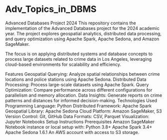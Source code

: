 # Adv_Topics_in_DBMS
Advanced Databases Project 2024
This repository contains the implementation of the Advanced Databases project for the 2024 academic year. The project explores geospatial analytics, distributed data processing, and query optimization using Apache Spark, Apache Sedona, and Amazon SageMaker.

The focus is on applying distributed systems and database concepts to process large datasets related to crime data in Los Angeles, leveraging cloud-based environments for scalability and efficiency.

Features
Geospatial Querying: Analyze spatial relationships between crime locations and police stations using Apache Sedona.
Distributed Data Processing: Process large-scale datasets using Apache Spark.
Query Optimization: Compare performance across different configurations for parallelism and memory allocation.
Data Insights: Generate reports on crime patterns and distances for informed decision-making.
Technologies Used
Programming Language: Python
Distributed Framework: Apache Spark
Geospatial Library: Apache Sedona
Cloud Platform: Amazon SageMaker, S3
Version Control: Git, GitHub
Data Formats: CSV, Parquet
Visualization: Jupyter Notebooks
Setup Instructions
Prerequisites
Amazon SageMaker Notebook instance or local setup with:
Python 3.8+
Apache Spark 3.4+
Apache Sedona 1.6.1
An AWS account with access to S3 storage.
